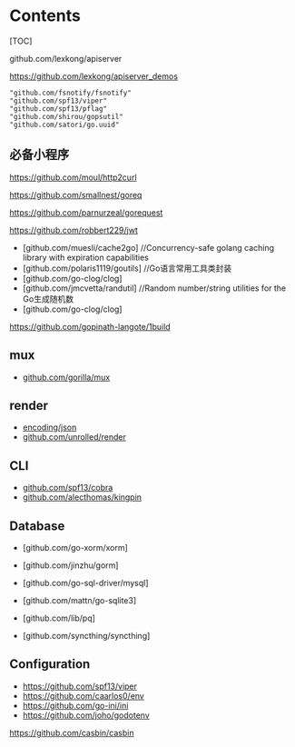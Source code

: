 # Contents

[TOC]

github.com/lexkong/apiserver

https://github.com/lexkong/apiserver_demos

	"github.com/fsnotify/fsnotify"
	"github.com/spf13/viper"
  	"github.com/spf13/pflag"
	"github.com/shirou/gopsutil"
	"github.com/satori/go.uuid"

## 必备小程序
https://github.com/moul/http2curl

https://github.com/smallnest/goreq

https://github.com/parnurzeal/gorequest


https://github.com/robbert229/jwt

- [github.com/muesli/cache2go] //Concurrency-safe golang caching library with expiration capabilities
- [github.com/polaris1119/goutils] //Go语言常用工具类封装
- [github.com/go-clog/clog]
- [github.com/jmcvetta/randutil]    //Random number/string utilities for the Go生成随机数
- [github.com/go-clog/clog]


https://github.com/gopinath-langote/1build

## mux
- [github.com/gorilla/mux](https://github.com/jiaozi9811/mgolang/blob/master/vender/gorilla.mux.md)

## render
- [encoding/json](https://github.com/jiaozi9811/mgolang/blob/master/vender/json.md)
- [github.com/unrolled/render](https://github.com/jiaozi9811/mgolang/blob/master/vender/render.md)

## CLI
- [github.com/spf13/cobra](https://github.com/jiaozi9811/mgolang/blob/master/vender/spf13%5CCobra.md)
- [github.com/alecthomas/kingpin](https://github.com/jiaozi9811/mgolang/blob/master/vender/kingpin.v2.md)

## Database
- [github.com/go-xorm/xorm]
- [github.com/jinzhu/gorm]
- [github.com/go-sql-driver/mysql]
- [github.com/mattn/go-sqlite3]
- [github.com/lib/pq]

- [github.com/syncthing/syncthing]


## Configuration
- https://github.com/spf13/viper
- https://github.com/caarlos0/env
- https://github.com/go-ini/ini
- https://github.com/joho/godotenv


https://github.com/casbin/casbin
